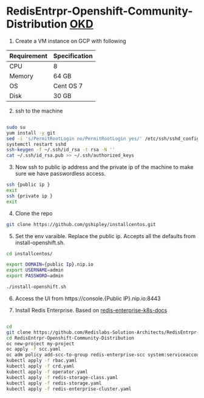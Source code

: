 # RedisEntrpr-Openshift-Community-Distribution [OKD](https://www.okd.io/)


1. Create a VM instance on GCP with following
  
Requirement  | Specification  
------------ | -------------
CPU | 8
Memory | 64 GB
OS | Cent OS 7
Disk | 30 GB

2. ssh to the machine

```bash 

sudo su
yum install -y git
sed -i 's/PermitRootLogin no/PermitRootLogin yes/' /etc/ssh/sshd_config
systemctl restart sshd
ssh-keygen -f ~/.ssh/id_rsa -t rsa -N ''
cat ~/.ssh/id_rsa.pub >> ~/.ssh/authorized_keys
```

3. Now ssh to public ip address and the private ip of the machine to make sure we have passwordless access. 

```bash
ssh {public ip }
exit
ssh {private ip }
exit
```

4. Clone the repo

```bash
git clone https://github.com/gshipley/installcentos.git

```

5. Set the env varaible. Replace the public ip. Accepts all the defaults from install-openshift.sh.

```bash
cd installcentos/

export DOMAIN={public Ip}.nip.io
export USERNAME=admin
export PASSWORD=admin

./install-openshift.sh

```

6. Access the UI from https://console.{Public IP}.nip.io:8443


7. Install Redis Enterprise. Based on [redis-enterprise-k8s-docs](https://github.com/RedisLabs/redis-enterprise-k8s-docs#configuration)

```bash

cd 
git clone https://github.com/Redislabs-Solution-Architects/RedisEntrpr-Openshift-Community-Distribution.git
cd RedisEntrpr-Openshift-Community-Distribution
oc new-project my-project
oc apply -f scc.yaml
oc adm policy add-scc-to-group redis-enterprise-scc system:serviceaccounts:my-project
kubectl apply -f rbac.yaml
kubectl apply -f crd.yaml
kubectl apply -f operator.yaml
kubectl apply -f redis-storage-class.yaml
kubectl apply -f redis-storage.yaml 
kubectl apply -f redis-enterprise-cluster.yaml
```




